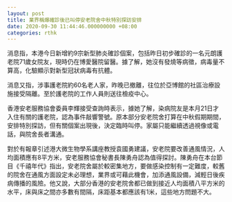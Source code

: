 ```yaml
---
layout: post
title: 業界稱爆確診後已叫停安老院舍中秋特別探訪安排
date: 2020-09-30 11:44:46.000000000 +08:00
categories: rthk
---
```


消息指，本港今日新增約9宗新型肺炎確診個案，包括昨日初步確診的一名元朗護老院71歲女院友，現時仍在博愛醫院留醫。據了解，她沒有發燒等病徵，病毒量不算高，化驗顯示對新型冠狀病毒有抗體。

消息又指，涉事護老院約60名老人家，昨晚已撤離，往位於亞博館的社區治療設施接受隔離。至於護老院的工作人員則送往檢疫中心。

香港安老服務協會委員李輝接受查詢時表示，據她了解，染病院友是本月21日才入住有關的護老院，認為事件敲響警號。原本部分安老院舍打算在中秋假期期間，安排特別探訪，但有關個案出現後，決定臨時叫停。家屬只能繼續透過視像或電話，與院舍長者溝通。

對於有報章引述港大微生物學系講座教授袁國勇建議，安老院要改善通風情況，人均面積應有8平方米，安老服務協會秘書長陳勇舟認為值得探討。陳勇舟在本台節目《千禧年代》指出，安老院舍屬於較密集地方，要做感染控制有一定難度，較舊的院舍在通風方面設定未必理想，業界或可藉此機會，加添通風設備，減輕日後疾病傳播的風險。他又說，大部分香港的安老院舍都已做到接近人均面積八平方米的水平，床與床之間亦多數有間隔，床距基本都應該有1米，這些地方問題不大。
